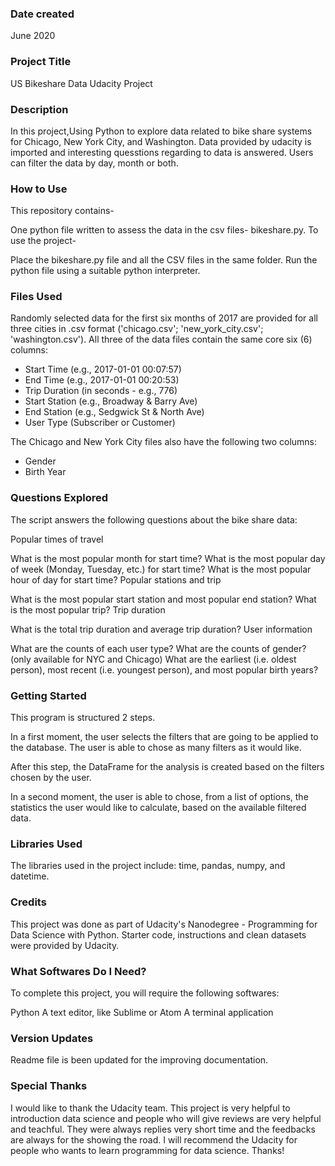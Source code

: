 ### Date created
June 2020

### Project Title
US Bikeshare Data Udacity Project

### Description

In this project,Using Python to explore data related to bike share systems for  Chicago, New York City, and Washington. Data provided by udacity is imported and interesting quesstions regarding to data is answered. Users can filter the data by day, month or both. 

### How to Use

This repository contains-

One python file written to assess the data in the csv files- bikeshare.py.
To use the project-

Place the bikeshare.py file and all the CSV files in the same folder.
Run the python file using a suitable python interpreter.

### Files Used

Randomly selected data for the first six months of 2017 are provided for all three cities in .csv format ('chicago.csv'; 'new_york_city.csv'; 'washington.csv'). All three of the data files contain the same core six (6) columns:
- Start Time (e.g., 2017-01-01 00:07:57)
- End Time (e.g., 2017-01-01 00:20:53)
- Trip Duration (in seconds - e.g., 776)
- Start Station (e.g., Broadway & Barry Ave)
- End Station (e.g., Sedgwick St & North Ave)
- User Type (Subscriber or Customer)

The Chicago and New York City files also have the following two columns:
- Gender
- Birth Year

### Questions Explored

The script answers the following questions about the bike share data:

Popular times of travel

What is the most popular month for start time?
What is the most popular day of week (Monday, Tuesday, etc.) for start time?
What is the most popular hour of day for start time?
Popular stations and trip

What is the most popular start station and most popular end station?
What is the most popular trip?
Trip duration

What is the total trip duration and average trip duration?
User information

What are the counts of each user type?
What are the counts of gender? (only available for NYC and Chicago)
What are the earliest (i.e. oldest person), most recent (i.e. youngest person), and most popular birth years?

### Getting Started

This program is structured 2 steps.

In a first moment, the user selects
the filters that are going to be
applied to the database. The user is
able to chose as many filters as it
would like.

After this step, the DataFrame for
the analysis is created based on the
filters chosen by the user.

In a second moment, the user is
able to chose, from a list of options,
the statistics the user would like to
calculate, based on the available
filtered data.

### Libraries Used

The libraries used in the project include: time, pandas, numpy, and datetime.

### Credits

This project was done as part of Udacity's Nanodegree - Programming for Data Science with Python. Starter code, instructions and clean datasets were provided by Udacity.

### What Softwares Do I Need?

To complete this project, you will require the following softwares:

Python
A text editor, like Sublime or Atom
A terminal application

### Version Updates

Readme file is been updated for the improving documentation.

### Special Thanks

I would like to thank the Udacity team. This project is very helpful to introduction data science and people who will give reviews are very helpful and teachful. They were always replies very short time and the feedbacks are always for the showing the road. I will recommend the Udacity for people who wants to learn programming for data science. Thanks!